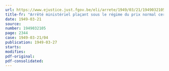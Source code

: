 ```yaml
---
url: https://www.ejustice.just.fgov.be/eli/arrete/1949/03/21/1949032105/justel
title-fr: "Arrêté ministériel plaçant sous le régime du prix normal certains produits de l'industrie des fabrications métalliques"
date: 1949-03-21
source:
number: 1949032105
page: 2344
case: 1949-03-21/04
publication: 1949-03-27
starts:
modifies:
pdf-original:
pdf-consolidated:
---
```


